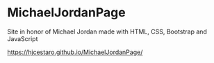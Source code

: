 # MichaelJordanPage
 Site in honor of Michael Jordan made with HTML, CSS, Bootstrap and JavaScript
 
 https://hjcestaro.github.io/MichaelJordanPage/
